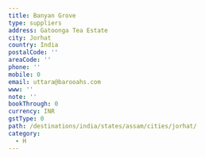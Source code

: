 ```yaml
---
title: Banyan Grove
type: suppliers
address: Gatoonga Tea Estate
city: Jorhat
country: India
postalCode: ''
areaCode: ''
phone: ''
mobile: 0
email: uttara@barooahs.com
www: ''
note: ''
bookThrough: 0
currency: INR
gstType: 0
path: /destinations/india/states/assam/cities/jorhat/
category:
  - H
---
```


